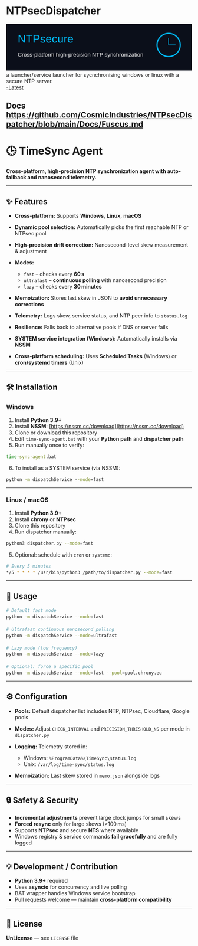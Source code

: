 # NTPsecDispatcher
<img src="images/hero_image.svg" alt="NTPsecure Hero" width="800">
a launcher/service launcher for sycnchronising windows or linux with a secure NTP server.


<div class="flex-1">
    <a href="/CosmicIndustries/NTPsecDispatcher/releases/latest">
        <span><nbsp><nbsp><nbsp><nbsp><nbsp><nbsp>-Latest</span>
    </a>
</div>


Docs
https://github.com/CosmicIndustries/NTPsecDispatcher/blob/main/Docs/Fuscus.md
---

# 🕒 TimeSync Agent

**Cross-platform, high-precision NTP synchronization agent with auto-fallback and nanosecond telemetry.**

---

## ✨ Features

* **Cross-platform:** Supports **Windows**, **Linux**, **macOS**
* **Dynamic pool selection:** Automatically picks the first reachable NTP or NTPsec pool
* **High-precision drift correction:** Nanosecond-level skew measurement & adjustment
* **Modes:**

  * `fast` – checks every **60 s**
  * `ultrafast` – **continuous polling** with nanosecond precision
  * `lazy` – checks every **30 minutes**
* **Memoization:** Stores last skew in JSON to **avoid unnecessary corrections**
* **Telemetry:** Logs skew, service status, and NTP peer info to `status.log`
* **Resilience:** Falls back to alternative pools if DNS or server fails
* **SYSTEM service integration (Windows):** Automatically installs via **NSSM**
* **Cross-platform scheduling:** Uses **Scheduled Tasks** (Windows) or **cron/systemd timers** (Unix)

---

## 🛠️ Installation

### Windows

1. Install **Python 3.9+**
2. Install **NSSM**: [https://nssm.cc/download](https://nssm.cc/download)
3. Clone or download this repository
4. Edit `time-sync-agent.bat` with your **Python path** and **dispatcher path**
5. Run manually once to verify:

```bat
time-sync-agent.bat
```

6. To install as a SYSTEM service (via NSSM):

```bat
python -m dispatchService --mode=fast
```

---

### Linux / macOS

1. Install **Python 3.9+**
2. Install **chrony** or **NTPsec**
3. Clone this repository
4. Run dispatcher manually:

```bash
python3 dispatcher.py --mode=fast
```

5. Optional: schedule with `cron` or `systemd`:

```bash
# Every 5 minutes
*/5 * * * * /usr/bin/python3 /path/to/dispatcher.py --mode=fast
```

---

## 🚀 Usage

```bash
# Default fast mode
python -m dispatchService --mode=fast

# Ultrafast continuous nanosecond polling
python -m dispatchService --mode=ultrafast

# Lazy mode (low frequency)
python -m dispatchService --mode=lazy

# Optional: force a specific pool
python -m dispatchService --mode=fast --pool=pool.chrony.eu
```

---

## ⚙️ Configuration

* **Pools:** Default dispatcher list includes NTP, NTPsec, Cloudflare, Google pools
* **Modes:** Adjust `CHECK_INTERVAL` and `PRECISION_THRESHOLD_NS` per mode in `dispatcher.py`
* **Logging:** Telemetry stored in:

  * Windows: `%ProgramData%\TimeSync\status.log`
  * Unix: `/var/log/time-sync/status.log`
* **Memoization:** Last skew stored in `memo.json` alongside logs

---

## 🔒 Safety & Security

* **Incremental adjustments** prevent large clock jumps for small skews
* **Forced resync** only for large skews (>100 ms)
* Supports **NTPsec** and secure **NTS** where available
* Windows registry & service commands **fail gracefully** and are fully logged

---

## 💡 Development / Contribution

* **Python 3.9+** required
* Uses **asyncio** for concurrency and live polling
* BAT wrapper handles Windows service bootstrap
* Pull requests welcome — maintain **cross-platform compatibility**

---

## 📄 License

**UnLicense** — see `LICENSE` file
